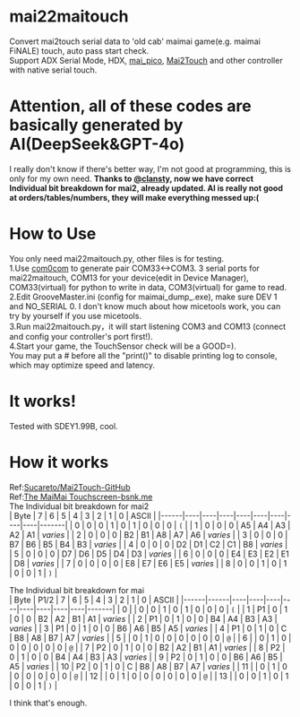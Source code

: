 # mai22maitouch
Convert mai2touch serial data to 'old cab' maimai game(e.g. maimai FiNALE) touch, auto pass start check.  
Support ADX Serial Mode, HDX, [mai_pico](https://github.com/whowechina/mai_pico), [Mai2Touch](https://github.com/Sucareto/Mai2Touch/blob/main/Mai2Touch) and other controller with native serial touch.  
# Attention, all of these codes are basically generated by AI(DeepSeek&GPT-4o)
I really don't know if there's better way, I'm not good at programming, this is only for my own need. 
**Thanks to [@clansty](https://github.com/clansty), now we have correct Individual bit breakdown for mai2, already updated. AI is really not good at orders/tables/numbers, they will make everything messed up:(**  
# How to Use
You only need mai22maitouch.py, other files is for testing.  
1.Use [com0com](https://github.com/vovsoft/com0com) to generate pair COM33<->COM3.
3 serial ports for mai22maitouch, COM13 for your device(edit in Device Manager), COM33(virtual) for python to write in data, COM3(virtual) for game to read.
2.Edit GrooveMaster.ini (config for maimai_dump_.exe), make sure DEV 1 and NO_SERIAL 0. I don't know much about how micetools work, you can try by yourself if you use micetools.  
3.Run mai22maitouch.py，it will start listening COM3 and COM13 (connect and config your controller's port first!).  
4.Start your game, the TouchSensor check will be a GOOD=).  
You may put a # before all the "print()" to disable printing log to console, which may optimize speed and latency.
# It works!
Tested with SDEY1.99B, cool.  
# How it works
Ref:[Sucareto/Mai2Touch-GitHub](https://github.com/Sucareto/Mai2Touch/blob/main/Mai2Touch/README.md)  
Ref:[The MaiMai Touchscreen-bsnk.me](https://sega.bsnk.me/maimai/touch/#packet-format)  
The Individual bit breakdown for mai2  
| Byte | 7  | 6  | 5  | 4  | 3  | 2  | 1  | 0  | ASCII |
|------|----|----|----|----|----|----|----|----|-------|
| 0    | 0  | 0  | 1  | 0  | 1  | 0  | 0  | 0  | `(`   |
| 1    | 0  | 0  | 0  | A5  | A4 | A3 | A2 | A1 | _varies_ |
| 2    | 0  | 0  | 0  | B2 | B1 | A8 | A7 | A6 | _varies_ |
| 3    | 0  | 0  | 0  | B7 | B6 | B5 | B4 | B3 | _varies_ |
| 4    | 0  | 0  | 0  | D2 | D1 | C2 | C1 | B8 | _varies_ |
| 5    | 0  | 0  | 0  | D7 | D6 | D5 | D4 | D3 | _varies_ |
| 6    | 0  | 0  | 0  | E4 | E3 | E2 | E1 | D8 | _varies_ |
| 7    | 0  | 0  | 0  | 0  | E8 | E7 | E6 | E5 | _varies_ |
| 8    | 0  | 0  | 1  | 0  | 1  | 0  | 0  | 1  | `)`   |
  
The Individual bit breakdown for mai  
| Byte | P1/2 | 7  | 6  | 5  | 4  | 3  | 2  | 1  | 0  | ASCII |
|------|------|----|----|----|----|----|----|----|----|-------|
| 0    |      | 0  | 0  | 1  | 0  | 1  | 0  | 0  | 0  | `(`   |
| 1    | P1   | 0  | 1  | 0  | 0  | B2 | A2 | B1 | A1 | _varies_ |
| 2    | P1   | 0  | 1  | 0  | 0  | B4 | A4 | B3 | A3 | _varies_ |
| 3    | P1   | 0  | 1  | 0  | 0  | B6 | A6 | B5 | A5 | _varies_ |
| 4    | P1   | 0  | 1  | 0  | C  | B8 | A8 | B7 | A7 | _varies_ |
| 5    |      | 0  | 1  | 0  | 0  | 0  | 0  | 0  | 0  | `@`   |
| 6    |      | 0  | 1  | 0  | 0  | 0  | 0  | 0  | 0  | `@`   |
| 7    | P2   | 0  | 1  | 0  | 0  | B2 | A2 | B1 | A1 | _varies_ |
| 8    | P2   | 0  | 1  | 0  | 0  | B4 | A4 | B3 | A3 | _varies_ |
| 9    | P2   | 0  | 1  | 0  | 0  | B6 | A6 | B5 | A5 | _varies_ |
| 10   | P2   | 0  | 1  | 0  | C  | B8 | A8 | B7 | A7 | _varies_ |
| 11   |      | 0  | 1  | 0  | 0  | 0  | 0  | 0  | 0  | `@`   |
| 12   |      | 0  | 1  | 0  | 0  | 0  | 0  | 0  | 0  | `@`   |
| 13   |      | 0  | 0  | 1  | 0  | 1  | 0  | 0  | 1  | `)`   |
  
I think that's enough.

